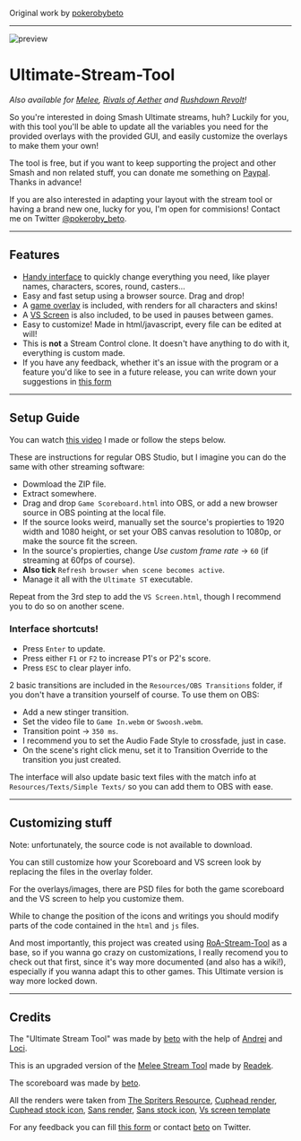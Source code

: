 Original work by [pokerobybeto](https://github.com/pokerobybeto/Ultimate-Stream-Tool)

---

![preview](https://pbs.twimg.com/media/E4AD_ECVkAAaagR?format=jpg&name=medium)

# Ultimate-Stream-Tool
*Also available for [Melee](https://github.com/Readek/Melee-Stream-Tool), [Rivals of Aether](https://github.com/Readek/RoA-Stream-Tool) and [Rushdown Revolt](https://github.com/Readek/Rushdown-Revolt-Stream-Tool)!*

So you're interested in doing Smash Ultimate streams, huh? Luckily for you, with this tool you'll be able to update all the variables you need for the provided overlays with the provided GUI, and easily customize the overlays to make them your own! 

The tool is free, but if you want to keep supporting the project and other Smash and non related stuff, you can donate me something on [Paypal](https://www.paypal.me/robertofiore2712). Thanks in advance!

If you are also interested in adapting your layout with the stream tool or having a brand new one, lucky for you, I'm open for commisions! Contact me on Twitter [@pokeroby_beto](https://twitter.com/pokeroby_beto).

---

## Features
- [Handy interface](https://pbs.twimg.com/media/E4AECGHVoAI92yx?format=jpg&name=medium) to quickly change everything you need, like player names, characters, scores, round, casters...
- Easy and fast setup using a browser source. Drag and drop!
- A [game overlay](https://pbs.twimg.com/media/E4AEEPVUYAIc19i?format=jpg&name=large) is included, with renders for all characters and skins!
- A [VS Screen](https://pbs.twimg.com/media/E4AELv_VcAQTj5Q?format=jpg&name=large) is also included, to be used in pauses between games.
- Easy to customize! Made in html/javascript, every file can be edited at will!
- This is **not** a Stream Control clone. It doesn't have anything to do with it, everything is custom made.
- If you have any feedback, whether it's an issue with the program or a feature you'd like to see in a future release, you can write down your suggestions in [this form](https://forms.gle/2TLLcnd1nxtHohZs5)

---

## Setup Guide
You can watch [this video](https://www.youtube.com/watch?v=417QjymeOMk) I made or follow the steps below. 

These are instructions for regular OBS Studio, but I imagine you can do the same with other streaming software:
- Dowmload the ZIP file.
- Extract somewhere.
- Drag and drop `Game Scoreboard.html` into OBS, or add a new browser source in OBS pointing at the local file.
- If the source looks weird, manually set the source's propierties to 1920 width and 1080 height, or set your OBS canvas resolution to 1080p, or make the source fit the screen.
- In the source's propierties, change *Use custom frame rate* -> `60` (if streaming at 60fps of course).
- **Also tick** `Refresh browser when scene becomes active`.
- Manage it all with the `Ultimate ST` executable.

Repeat from the 3rd step to add the `VS Screen.html`, though I recommend you to do so on another scene.

### Interface shortcuts!
- Press `Enter` to update.
- Press either `F1` or `F2` to increase P1's or P2's score.
- Press `ESC` to clear player info.

2 basic transitions are included in the `Resources/OBS Transitions` folder, if you don't have a transition yourself of course. To use them on OBS:
- Add a new stinger transition.
- Set the video file to `Game In.webm` or `Swoosh.webm`.
- Transition point -> `350 ms`.
- I recommend you to set the Audio Fade Style to crossfade, just in case.
- On the scene's right click menu, set it to Transition Override to the transition you just created.

The interface will also update basic text files with the match info at `Resources/Texts/Simple Texts/` so you can add them to OBS with ease.


---

## Customizing stuff

Note: unfortunately, the source code is not available to download. 

You can still customize how your Scoreboard and VS screen look by replacing the files in the overlay folder.

For the overlays/images, there are PSD files for both the game scoreboard and the VS screen to help you customize them.

While to change the position of the icons and writings you should modify parts of the code contained in the `html` and `js` files.

And most importantly, this project was created using [RoA-Stream-Tool](https://github.com/Readek/RoA-Stream-Tool) as a base, so if you wanna go crazy on customizations, I really recomend you to check out that first, since it's way more documented (and also has a wiki!), especially if you wanna adapt this to other games. This Ultimate version is way more locked down.

---

## Credits

The "Ultimate Stream Tool" was made by [beto](https://twitter.com/pokeroby_beto) with the help of [Andrei](https://twitter.com/dpandreww) and [Loci](https://twitter.com/Loci_AF). 

This is an upgraded version of the [Melee Stream Tool](https://github.com/Readek/Melee-Stream-Tool) made by [Readek](https://twitter.com/Readeku).

The scoreboard was made by [beto](https://twitter.com/pokeroby_beto). 

All the renders were taken from [The Spriters Resource](https://www.spriters-resource.com/nintendo_switch/supersmashbrosultimate/), [Cuphead render](https://www.deviantart.com/unbecomingname/art/Cuphead-Smash-Ultimate-Fan-Render-828617953), [Cuphead stock icon](https://twitter.com/altermentality/status/1009894947762233344), [Sans render](https://www.deviantart.com/unbecomingname/art/Sans-Smash-Ultimate-Fan-Render-812380081), [Sans stock icon](https://smashboards.com/members/haunterspencer.403470/), [Vs screen template](https://www.deviantart.com/lkgamingart/art/SSBU-VS-Splash-Screen-Template-2P-796548756)

For any feedback you can fill [this form](https://forms.gle/2TLLcnd1nxtHohZs5) or contact [beto](https://twitter.com/pokeroby_beto) on Twitter.
